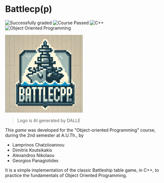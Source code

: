 # Battlecp(p)
![Successfully graded](https://img.shields.io/badge/Successfully_graded-%E2%9C%94%EF%B8%8F-green) ![Course Passed](https://img.shields.io/badge/Course_passed-%E2%9C%94%EF%B8%8F-green) ![C++](https://img.shields.io/badge/C++-00599C?style=for-the-badge&logo=c%2B%2B&logoColor=white) ![Object Oriented Programming](https://img.shields.io/badge/Object%20Oriented%20Programming-blue?style=for-the-badge)

<img src="battlecpp-dalle.png" width="50%"/>


> Logo is AI generated by DALLE


This *game* was developed for the "Object-oriented Programming" course, during the 2nd semester at A.U.Th., by
- Lamprinos Chatziioannou
- Dimitris Koutsikakis
- Alexandros Nikolaou
- Georgios Panagiotides

It is a simple implementation of the classic Battleship table game,  in C++, to practice the fundamentals of Object Oriented Programming.

